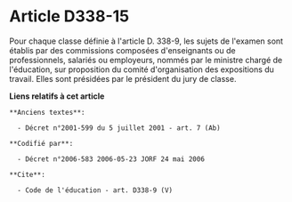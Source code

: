 # Article D338-15

Pour chaque classe définie à l'article D. 338-9, les sujets de l'examen sont établis par des commissions composées
d'enseignants ou de professionnels, salariés ou employeurs, nommés par le ministre chargé de l'éducation, sur proposition du
comité d'organisation des expositions du travail. Elles sont présidées par le président du jury de classe.

**Liens relatifs à cet article**

	**Anciens textes**:

	  - Décret n°2001-599 du 5 juillet 2001 - art. 7 (Ab)

	**Codifié par**:

	  - Décret n°2006-583 2006-05-23 JORF 24 mai 2006

	**Cite**:

	  - Code de l'éducation - art. D338-9 (V)
